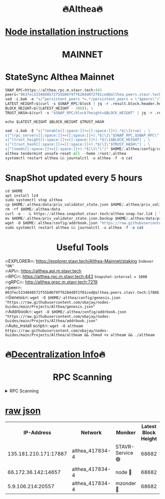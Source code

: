 <h1 align="center"> 🔥Althea🔥</h1>

[Node installation instructions](https://github.com/obajay/nodes-Guides/tree/main/Projects/Althea)
=

<h1 align="center"> MAINNET</h1>

# StateSync Althea Mainnet
```python
SNAP_RPC=https://althea.rpc.m.stavr.tech:443
peers="063fec5334040572f55b06f9ff6284d0f2f01ced@althea.peers.stavr.tech:17886"
sed -i.bak -e "s/^persistent_peers *=.*/persistent_peers = \"$peers\"/" $HOME/.althea/config/config.toml
LATEST_HEIGHT=$(curl -s $SNAP_RPC/block | jq -r .result.block.header.height); \
BLOCK_HEIGHT=$((LATEST_HEIGHT - 100)); \
TRUST_HASH=$(curl -s "$SNAP_RPC/block?height=$BLOCK_HEIGHT" | jq -r .result.block_id.hash)

echo $LATEST_HEIGHT $BLOCK_HEIGHT $TRUST_HASH

sed -i.bak -E "s|^(enable[[:space:]]+=[[:space:]]+).*$|\1true| ; \
s|^(rpc_servers[[:space:]]+=[[:space:]]+).*$|\1\"$SNAP_RPC,$SNAP_RPC\"| ; \
s|^(trust_height[[:space:]]+=[[:space:]]+).*$|\1$BLOCK_HEIGHT| ; \
s|^(trust_hash[[:space:]]+=[[:space:]]+).*$|\1\"$TRUST_HASH\"| ; \
s|^(seeds[[:space:]]+=[[:space:]]+).*$|\1\"\"|" $HOME/.althea/config/config.toml
althea tendermint unsafe-reset-all --home /root/.althea
systemctl restart althea && journalctl -u althea -f -o cat
```
# SnapShot updated every 5 hours
```python
cd $HOME
apt install lz4
sudo systemctl stop althea
cp $HOME/.althea/data/priv_validator_state.json $HOME/.althea/priv_validator_state.json.backup
rm -rf $HOME/.althea/data
curl -o - -L https://althea.snapshot.stavr.tech/althea-snap.tar.lz4 | lz4 -c -d - | tar -x -C $HOME/.althea --strip-components 2
mv $HOME/.althea/priv_validator_state.json.backup $HOME/.althea/data/priv_validator_state.json
wget -O $HOME/.althea/config/addrbook.json "https://raw.githubusercontent.com/obajay/nodes-Guides/main/Projects/Althea/addrbook.json"
sudo systemctl restart althea && journalctl -u althea -f -o cat
```
 <h1 align="center"> Useful Tools</h1>
 
🔥EXPLORER🔥: https://explorer.stavr.tech/Althea-Mainnet/staking        `Indexer "ON"` \
🔥API🔥:      https://althea.api.m.stavr.tech \
🔥RPC🔥:      https://althea.rpc.m.stavr.tech:443              `Snapshot-interval = 1000` \
🔥gRPC🔥:     http://althea.grpc.m.stavr.tech:7219 \
🔥peer🔥:     `063fec5334040572f55b06f9ff6284d0f2f01ced@althea.peers.stavr.tech:17886` \
🔥Genesis🔥: `wget -O $HOME/.althea/config/genesis.json "https://raw.githubusercontent.com/obajay/nodes-Guides/main/Projects/Althea/genesis.json"` \
🔥Addrbook🔥: `wget -O $HOME/.althea/config/addrbook.json "https://raw.githubusercontent.com/obajay/nodes-Guides/main/Projects/Althea/addrbook.json"` \
🔥Auto_install script🔥:  `wget -O altheam https://raw.githubusercontent.com/obajay/nodes-Guides/main/Projects/Althea/altheam && chmod +x altheam && ./altheam`

🔥[Decentralization Info](https://github.com/obajay/StateSync-snapshots/tree/main/Projects/Althea/Decentralization)🔥
=

<h1 align="center"> RPC Scanning</h1>

<details>
<summary>RPC Scanning</summary>

<h2 align="center"> We scan nodes in real time every 4 hours. And we provide the final result of RPC endpoints.
We cannot influence the operation of these nodes in any way. </h2>


```python
If Voting Power is higher than 0 --> then the Node is a validator of the network and may be subject to attack and be a potential threat to the chain.
```
```python
We marked such validators with a red symbol
```

</details>

[raw json](https://rpc-check.althea.stavr.tech/althea/rpcalthea_result.json)
=

<table><tr><th>IP-Address</th><th>Network</th><th>Moniker</th><th>Latest Block Height</th><th>Earliest Block Height</th><th>Catching Up</th><th>Tx Index</th><th>Voting Power</th><th>Scan Time</th></tr><tr><td>135.181.210.171:17887</td><td>althea_417834-4</td><td>STAVR-Service 🟢</td><td>68682</td><td>1</td><td>False</td><td>on</td><td>0</td><td>2024-03-12T08:56:25.663353977UTC</td></tr><tr><td>66.172.36.142:14657</td><td>althea_417834-4</td><td>node 🔴</td><td>68682</td><td>1</td><td>False</td><td>on</td><td>6881</td><td>2024-03-12T08:56:26.459413184UTC</td></tr><tr><td>5.9.106.214:20557</td><td>althea_417834-4</td><td>mzonder 🔴</td><td>68682</td><td>1</td><td>False</td><td>on</td><td>6980</td><td>2024-03-12T08:56:26.668319812UTC</td></tr></table>
